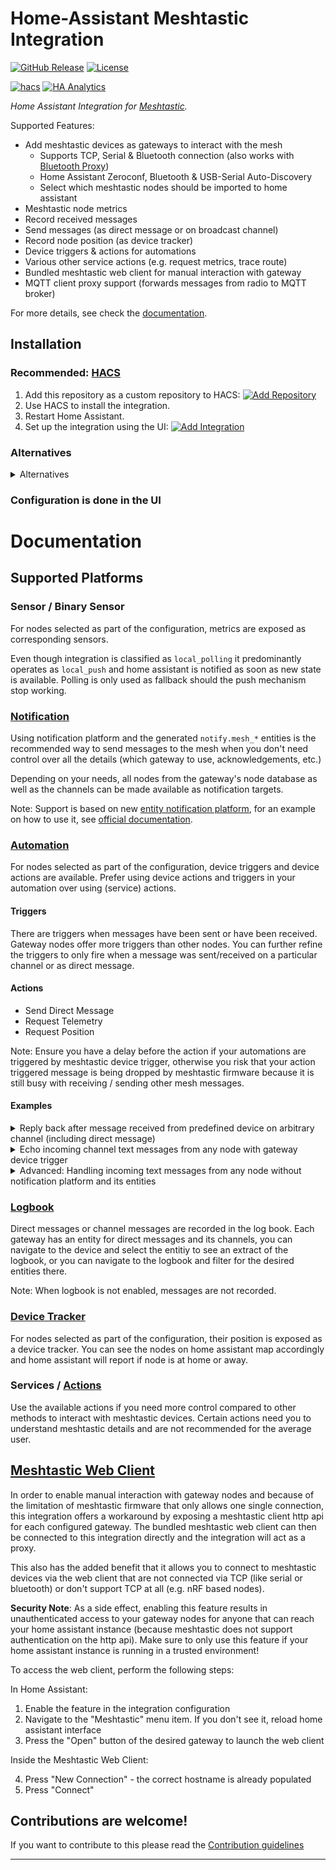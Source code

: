 # Home-Assistant Meshtastic Integration

[![GitHub Release][releases-shield]][releases]
[![License][license-shield]](LICENSE)

[![hacs](https://img.shields.io/badge/HACS-Custom-orange.svg?style=for-the-badge)](https://hacs.xyz/docs/faq/custom_repositories)
[![HA Analytics](https://img.shields.io/badge/dynamic/json?url=https%3A%2F%2Fanalytics.home-assistant.io%2Fcustom_integrations.json&query=%24.meshtastic.total&style=for-the-badge&label=Active%20Installations&color=red)](https://buymeacoffee.com/broglep)


_Home Assistant Integration for [Meshtastic](https://www.meshtastic.org)._

Supported Features:
 * Add meshtastic devices as gateways to interact with the mesh
   * Supports TCP, Serial & Bluetooth connection (also works with [Bluetooth Proxy](https://esphome.io/components/bluetooth_proxy.html))
   * Home Assistant Zeroconf, Bluetooth & USB-Serial Auto-Discovery 
   * Select which meshtastic nodes should be imported to home assistant
 * Meshtastic node metrics
 * Record received messages
 * Send messages (as direct message or on broadcast channel)
 * Record node position (as device tracker)
 * Device triggers & actions for automations
 * Various other service actions (e.g. request metrics, trace route)
 * Bundled meshtastic web client for manual interaction with gateway
 * MQTT client proxy support (forwards messages from radio to MQTT broker)

For more details, see check the [documentation](#documentation).

## Installation

### Recommended: [HACS](https://www.hacs.xyz)

1. Add this repository as a custom repository to HACS: [![Add Repository](https://my.home-assistant.io/badges/hacs_repository.svg)](https://my.home-assistant.io/redirect/hacs_repository/?owner=meshtastic&repository=home-assistant&category=integration)
2. Use HACS to install the integration.
3. Restart Home Assistant.
4. Set up the integration using the UI: [![Add Integration](https://my.home-assistant.io/badges/config_flow_start.svg)](https://my.home-assistant.io/redirect/config_flow_start/?domain=meshtastic)

### Alternatives
<details>
<summary>Alternatives</summary>

### Manual
1. Using the tool of choice open the directory (folder) for your HA configuration (where you find `configuration.yaml`).
2. If you do not have a `custom_components` directory (folder) there, you need to create it.
3. In the `custom_components` directory (folder) create a new folder called `homeassistant-meshtastic`.
4. Download _all_ the files from the `custom_components/meshtastic/` directory (folder) in this repository.
5. Place the files you downloaded in the new directory (folder) you created.
6. Restart Home Assistant
7. In the HA UI go to "Configuration" -> "Integrations" click "+" and search for "Meshtastic"
</details>

### Configuration is done in the UI

<!---->

# Documentation

## Supported Platforms
### Sensor / Binary Sensor
For nodes selected as part of the configuration, metrics are exposed as corresponding sensors.

Even though integration is classified as `local_polling` it predominantly operates as `local_push` and home assistant is notified
as soon as new state is available. Polling is only used as fallback should the push mechanism stop working.

### [Notification](https://www.home-assistant.io/integrations/notify/)
Using notification platform and the generated `notify.mesh_*` entities is the recommended way to send messages to the mesh when you don't need control over all the details 
(which gateway to use, acknowledgements, etc.)

Depending on your needs, all nodes from the gateway's node database as well as the channels can be made available as notification targets.


Note: Support is based on new [entity notification platform](https://developers.home-assistant.io/blog/2024/04/10/new-notify-entity-platform/), 
for an example on how to use it, see [official documentation](https://www.home-assistant.io/integrations/notify/#example-with-the-entity-platform-notify-action).

### [Automation](https://www.home-assistant.io/docs/automation/)

For nodes selected as part of the configuration, device triggers and device actions are available.
Prefer using device actions and triggers in your automation over using (service) actions.

#### Triggers
There are triggers when messages have been sent or have been received.
Gateway nodes offer more triggers than other nodes. You can further refine the triggers to only fire when a message was 
sent/received on a particular channel or as direct message.


#### Actions
 * Send Direct Message
 * Request Telemetry
 * Request Position

Note: Ensure you have a delay before the action if your automations are triggered by meshtastic device trigger,
otherwise you risk that your action triggered message is being dropped by meshtastic firmware because
it is still busy with receiving / sending other mesh messages.

#### Examples
<details>
<summary>Reply back after message received from predefined device on arbitrary channel (including direct message) </summary>

```yaml
- id: '1800000042000'
  alias: Ping Sample
  description: 'Reply back after message from device'
  triggers:
  - device_id: e3376b45b4912c27cffb46c58e4998e4
    domain: meshtastic
    type: message.sent
    trigger: device
  actions:
  - delay:
      seconds: 10
  - device_id: e3376b45b4912c27cffb46c58e4998e4
    domain: meshtastic
    type: send_message
    message: PONG {{ trigger.event.data.message }}
```

</details>

<details>
<summary>Echo incoming channel text messages from any node with gateway device trigger</summary>

```yaml
- id: '1735857524502'
  alias: Echo Channel Message
  description: ''
  triggers:
  - domain: meshtastic
    device_id: 16efde6990a6a09903153abb8624fe38
    type: channel_message.received
    entity_id: meshtastic.gateway_brig_channel_primary
    trigger: device
  conditions: []
  actions:
  - delay:
      seconds: 5
  - action: meshtastic.broadcast_channel_message
    metadata: {}
    data:
      ack: true
      channel: meshtastic.gateway_brig_channel_primary
      message: 'ECHO: {{ trigger.event.data.message }}'
  mode: single
```
</details>

<details>
<summary>Advanced: Handling incoming text messages from any node without notification platform and its entities</summary>

```yaml
- id: '1735852176270'
  alias: Echo on Channel Message (without Notify Platform)
  description: 'Only from gateway with node id 3771721320 and channel 0'
  triggers:
  - trigger: event
    event_type: meshtastic_api_text_message
    event_data:
      data:
        to:
          node:
          channel: 0
        gateway: 3771721320
  conditions: []
  actions:
  - delay:
      seconds: 5
  - action: meshtastic.send_text
    data:
      ack: true
      text: 'ECHO: {{ trigger.event.data.data.message }}'
      from: '{{ trigger.event.data.data.gateway }}'
      channel: '{{ trigger.event.data.data.to.channel }}'
  mode: single
- id: '1735852176271'
  alias: Echo on Direct Message (without Notify Platform)
  description: 'Only from gateway with node id 3771721320'
  triggers:
  - trigger: event
    event_type: meshtastic_api_text_message
    event_data:
      data:
        to:
          node: 3771721320
          channel:
        gateway: 3771721320
  conditions: []
  actions:
  - delay:
      seconds: 5
  - action: meshtastic.send_text
    data:
      ack: true
      text: 'ECHO: {{ trigger.event.data.data.message }}'
      from: '{{ trigger.event.data.data.gateway }}'
      to: '{{ trigger.event.data.data.from }}'
  mode: single
```

If you don't want to use the recommend notification platform for sending messages (e.g. if you don't want to clutter your Home Assistant instance with potentially hundreds of notify mesh entities), 
you can still handle incoming text messages from any public node and reply to these messages. 
This is useful if to want to reply to incoming direct messages with a standard message, use a LLM or handle various commands with automations.

To do this, create a new Home Assistant automation that triggers on "Manual Events" and put `meshtastic_api_text_message` as the "Event Type". This will cause this automation to get triggerred on all incoming channel and direct messages. You will get events that include this information:

```yaml
trigger:
  event:
    event_type: meshtastic_api_text_message
    data:
      data:
        from: 1127918844
        to:
          node: null
          channel: 0
        gateway: 862525748
        message: Sample Message
```

From contains the node id of the sender of the message, to will have the node id of the gateway for direct messages, or a gateway channel id if the message is directed at the channel. 
Note that the channel id is dependent on the gateway node, so make sure you are using the proper gateway node when replying using that channel id. 

You can create conditions in the automation to filter out the incoming messages you want or you can directly filter in the trigger.
For example to filter out messages addressed to your gateway node, use this condition with your node id.

```
{{ trigger.event.data.data.to.node == 862525748 }}
```

To filter out messages addresses at the primary channel (Channel 0 is typically LONGFAST), use this condition:

```
{{ trigger.event.data.data.to.channel == 0 }}
```

You can also forward these messages as notifications to your phone, etc. For example:

```
Meshtastic message from ({{ trigger.event.data.data.from }}): {{ trigger.event.data.data.message }}
```

To reply to a text message in this situation, add a 2 second or more delay action and then an action called `Meshtastic 'Send Text'` to your automation. You need to add a short delay to make sure your Meshtastic device is idle before replying. Change the `Meshtastic 'Send Text'` action to edit in yaml and change the `to`, `from` and `text` values to something like his:

```
action: meshtastic.send_text
metadata: {}
data:
  ack: false
  from: "{{ trigger.event.data.data.gateway }}"
  to: "{{ trigger.event.data.data.from }}"
  text: "ECHO: {{ trigger.event.data.data.message }}"
```

In the example above, we echo back an incoming direct message.

</details>

### [Logbook](https://www.home-assistant.io/integrations/logbook/)

Direct messages or channel messages are recorded in the log book. 
Each gateway has an entity for direct messages and its channels, you can navigate to the device and select the entitiy
to see an extract of the logbook, or you can navigate to the logbook and filter for the desired entities there. 

Note: When logbook is not enabled, messages are not recorded.

### [Device Tracker](https://www.home-assistant.io/integrations/device_tracker/)

For nodes selected as part of the configuration, their position is exposed as a device tracker.
You can see the nodes on home assistant map accordingly and home assistant will report if 
node is at home or away.

### Services / [Actions](https://developers.home-assistant.io/blog/2024/07/16/service-actions/)

Use the available actions if you need more control compared to other methods to interact with
meshtastic devices. Certain actions need you to understand meshtastic details and are not recommended 
for the average user. 

## [Meshtastic Web Client](https://meshtastic.org/docs/software/web-client/)

In order to enable manual interaction with gateway nodes and because of the limitation of meshtastic firmware
that only allows one single connection, this integration offers a workaround by exposing a meshtastic client http api
for each configured gateway. The bundled meshtastic web client can then be connected
to this integration directly and the integration will act as a proxy.

This also has the added benefit that it allows you to connect to meshtastic devices via the web client
that are not connected via TCP (like serial or bluetooth) or don't support TCP at all (e.g. nRF based nodes).

**Security Note**: As a side effect, enabling this feature results in unauthenticated access to your gateway nodes for 
anyone that can reach your home assistant instance (because meshtastic does not support authentication on the http api).
Make sure to only use this feature if your home assistant instance is running in a trusted environment!

To access the web client, perform the following steps:

In Home Assistant:
1. Enable the feature in the integration configuration
2. Navigate to the "Meshtastic" menu item. If you don't see it, reload home assistant interface
3. Press the "Open" button of the desired gateway to launch the web client

Inside the Meshtastic Web Client:

4. Press "New Connection" - the correct hostname is already populated
5. Press "Connect"

## Contributions are welcome!

If you want to contribute to this please read the [Contribution guidelines](CONTRIBUTING.md)

***

[commits-shield]: https://img.shields.io/github/commit-activity/y/meshtastic/home-assistant.svg?style=for-the-badge
[commits]: https://github.com/meshtastic/home-assistant/commits/main
[license-shield]: https://img.shields.io/github/license/meshtastic/home-assistant.svg?style=for-the-badge
[releases-shield]: https://img.shields.io/github/release/meshtastic/home-assistant.svg?style=for-the-badge
[releases]: https://github.com/meshtastic/home-assistant/releases
